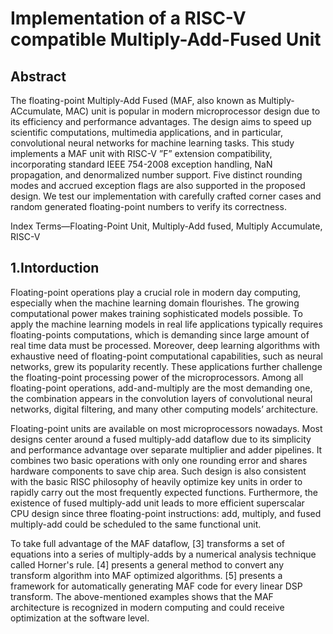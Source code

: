 # Implementation of a RISC-V compatible Multiply-Add-Fused Unit

## Abstract

The floating-point Multiply-Add Fused (MAF, also known as Multiply-ACcumulate, MAC) unit is popular in modern microprocessor design due to its efficiency and performance advantages. The design aims to speed up scientific computations, multimedia applications, and in particular, convolutional neural networks for machine learning tasks. This study implements a MAF unit with RISC-V ”F” extension compatibility, incorporating standard IEEE 754-2008 exception handling, NaN propagation, and denormalized number support. Five distinct rounding modes and accrued exception flags are also supported in the proposed design. We test our implementation with carefully crafted corner cases and random generated floating-point numbers to verify its correctness.

Index Terms—Floating-Point Unit, Multiply-Add fused, Multiply Accumulate, RISC-V

## 1.Intorduction
Floating-point operations play a crucial role in modern day computing, especially when the machine learning domain flourishes. The growing computational power makes training sophisticated models possible. To apply the machine learning models in real life applications typically requires floating-points computations, which is  demanding since large amount of real time data must be processed. Moreover, deep learning algorithms with exhaustive need of floating-point computational capabilities, such as neural networks, grew its popularity recently. These applications further challenge the floating-point processing power of the microprocessors. Among all floating-point operations, add-and-multiply are the most demanding one, the combination appears in the convolution layers of convolutional neural networks, digital filtering, and many other computing models’ architecture.

Floating-point units are available on most microprocessors nowadays. Most designs center around a fused multiply-add dataflow due to its simplicity and performance advantage over separate multiplier and adder pipelines. It combines two basic operations with only one rounding error and shares hardware components to save chip area. Such design is also consistent with the basic RISC philosophy of heavily optimize key units in order to rapidly carry out the most frequently expected functions. Furthermore, the existence of fused multiply-add unit leads to more efficient superscalar CPU design since three floating-point instructions: add, multiply, and fused multiply-add could be scheduled to the same functional unit.

To take full advantage of the MAF dataflow, [3] transforms a set of equations into a series of multiply-adds by a numerical analysis technique called Horner's rule. [4] presents a general method to convert any transform algorithm into MAF optimized algorithms. [5] presents a framework for automatically generating MAF code for every linear DSP transform. The above-mentioned examples shows that the MAF architecture is recognized in modern computing and could receive optimization at the software level.

